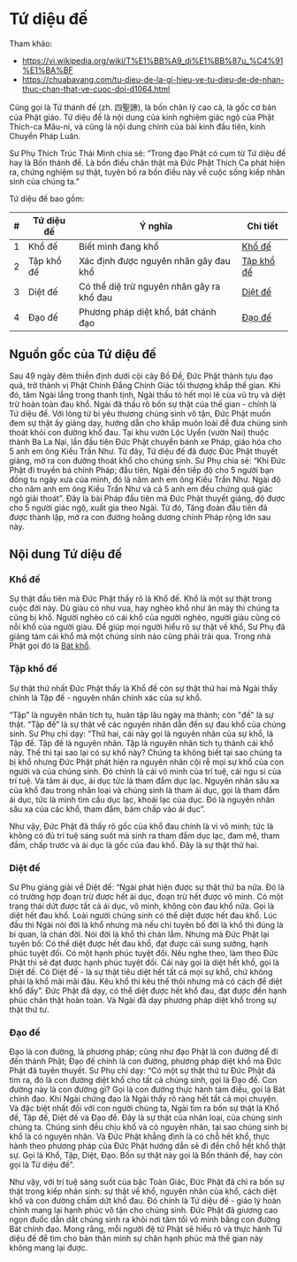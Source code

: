 # Tứ diệu đế

Tham khảo:

- <https://vi.wikipedia.org/wiki/T%E1%BB%A9_di%E1%BB%87u_%C4%91%E1%BA%BF>
- <https://chuabavang.com/tu-dieu-de-la-gi-hieu-ve-tu-dieu-de-de-nhan-thuc-chan-that-ve-cuoc-doi-d1064.html>

Cũng gọi là Tứ thánh đế (zh. 四聖諦), là bốn chân lý cao cả, là gốc cơ bản của Phật giáo. Tứ diệu đế là nội dung của kinh nghiệm giác ngộ của Phật Thích-ca Mâu-ni, và cũng là nội dung chính của bài kinh đầu tiên, kinh Chuyển Pháp Luân.

Sư Phụ Thích Trúc Thái Minh chia sẻ: “Trong đạo Phật có cụm từ Tứ diệu đế hay là Bốn thánh đế. Là bốn điều chân thật mà Đức Phật Thích Ca phát hiện ra, chứng nghiệm sự thật, tuyên bố ra bốn điều này về cuộc sống kiếp nhân sinh của chúng ta.”

Tứ diệu đế bao gồm:

|#   |Tứ diệu đế |Ý nghĩa  |Chi tiết  |
|----|-----------|---------|----------|
|1   |Khổ đế     |Biết mình đang khổ  | [Khổ đế](#Khổ-đế)        |
|2   |Tập khổ đế |Xác định được nguyên nhân gây đau khổ  |[Tập khổ đế](#Tập-khổ-đế)        |
|3   |Diệt đế    |Có thể diệ trừ nguyên nhân gây ra khổ đau |[Diệt đế](#Diệt-đế)         |
|4   |Đạo đế     |Phương pháp diệt khổ, bát chánh đạo |[Đạo đế](#Đạo-đế)         |

## Nguồn gốc của Tứ diệu đế

Sau 49 ngày đêm thiền định dưới cội cây Bồ Đề, Đức Phật thành tựu đạo quả, trở thành vị Phật Chính Đẳng Chính Giác tối thượng khắp thế gian. Khi đó, tâm Ngài lắng trong thanh tịnh, Ngài thấu tỏ hết mọi lẽ của vũ trụ và diệt trừ hoàn toàn đau khổ. Ngài đã thấu rõ bốn sự thật của thế gian - chính là Tứ diệu đế. Với lòng từ bi yêu thương chúng sinh vô tận, Đức Phật muốn đem sự thật ấy giảng dạy, hướng dẫn cho khắp muôn loài để đưa chúng sinh thoát khỏi con đường khổ đau. Tại khu vườn Lộc Uyển (vườn Nai) thuộc thành Ba La Nại, lần đầu tiên Đức Phật chuyển bánh xe Pháp, giáo hóa cho 5 anh em ông Kiều Trần Như. Từ đây, Tứ diệu đế đã được Đức Phật thuyết giảng, mở ra con đường thoát khổ cho chúng sinh. Sư Phụ chia sẻ: “Khi Đức Phật đi truyền bá chính Pháp; đầu tiên, Ngài đến tiếp độ cho 5 người bạn đồng tu ngày xưa của mình, đó là năm anh em ông Kiều Trần Như. Ngài độ cho năm anh em ông Kiều Trần Như và cả 5 anh em đều chứng quả giác ngộ giải thoát”. Đây là bài Pháp đầu tiên mà Đức Phật thuyết giảng, độ được cho 5 người giác ngộ, xuất gia theo Ngài. Từ đó, Tăng đoàn đầu tiên đã được thành lập, mở ra con đường hoằng dương chính Pháp rộng lớn sau này.


## Nội dung Tứ diệu đế

### Khổ đế

Sự thật đầu tiên mà Đức Phật thấy rõ là Khổ đế. Khổ là một sự thật trong cuộc đời này. Dù giàu có như vua, hay nghèo khổ như ăn mày thì chúng ta cũng bị khổ. Người nghèo có cái khổ của người nghèo, người giàu cũng có nỗi khổ của người giàu. Để giúp mọi người hiểu rõ sự thật về khổ, Sư Phụ đã giảng tám cái khổ mà một chúng sinh nào cũng phải trải qua. Trong nhà Phật gọi đó là [Bát khổ](bat_kho.md).

### Tập khổ đế

Sự thật thứ nhất Đức Phật thấy là Khổ đế còn sự thật thứ hai mà Ngài thấy chính là Tập đế - nguyên nhân chính xác của sự khổ.

“Tập” là nguyên nhân tích tụ, huân tập lâu ngày mà thành; còn "đế" là sự thật. “Tập đế” là sự thật về các nguyên nhân dẫn đến sự đau khổ của chúng sinh. Sư Phụ chỉ dạy: “Thứ hai, cái này gọi là nguyên nhân của sự khổ, là Tập đế. Tập đế là nguyên nhân. Tập là nguyên nhân tích tụ thành cái khổ này. Thế thì tại sao lại có sự khổ này? Chúng ta không biết tại sao chúng ta bị khổ nhưng Đức Phật phát hiện ra nguyên nhân cội rễ mọi sự khổ của con người và của chúng sinh. Đó chính là cái vô minh của trí tuệ, cái ngu si của trí tuệ. Và tâm ái dục, ái dục tức là tham đắm dục lạc. Nguyên nhân sâu xa của khổ đau trong nhân loại và chúng sinh là tham ái dục, gọi là tham đắm ái dục, tức là mình tìm cầu dục lạc, khoái lạc của dục. Đó là nguyên nhân sâu xa của các khổ, tham đắm, bám chấp vào ái dục”.

Như vậy, Đức Phật đã thấy rõ gốc của khổ đau chính là vì vô minh; tức là không có đủ trí tuệ sáng suốt mà sinh ra tham đắm dục lạc, đam mê, tham đắm, chấp trước và ái dục là gốc của đau khổ. Đây là sự thật thứ hai.

### Diệt đế

Sư Phụ giảng giải về Diệt đế: “Ngài phát hiện được sự thật thứ ba nữa. Đó là có trường hợp đoạn trừ được hết ái dục, đoạn trừ hết được vô minh. Có một trạng thái dứt được tất cả ái dục, vô minh, không còn đau khổ nữa. Gọi là diệt hết đau khổ. Loài người chúng sinh có thể diệt được hết đau khổ. Lúc đầu thì Ngài nói đời là khổ nhưng mà nếu chỉ tuyên bố đời là khổ thì đúng là bi quan, là chán đời. Nói đời là khổ thì chán lắm. Nhưng mà Đức Phật lại tuyên bố: Có thể diệt được hết đau khổ, đạt được cái sung sướng, hạnh phúc tuyệt đối. Có một hạnh phúc tuyệt đối. Nếu nghe theo, làm theo Đức Phật thì sẽ đạt được hạnh phúc tuyệt đối. Cái này gọi là diệt hết khổ, gọi là Diệt đế. Có Diệt đế - là sự thật tiêu diệt hết tất cả mọi sự khổ, chứ không phải là khổ mãi mãi đâu. Kêu khổ thì kêu thế thôi nhưng mà có cách để diệt khổ đấy”. Đức Phật đã dạy, có thể diệt được hết khổ đau, đạt được đến hạnh phúc chân thật hoàn toàn. Và Ngài đã dạy phương pháp diệt khổ trong sự thật thứ tư.

### Đạo đế

Đạo là con đường, là phương pháp; cũng như đạo Phật là con đường để đi đến thành Phật; Đạo đế chính là con đường, phương pháp diệt khổ mà Đức Phật đã tuyên thuyết. Sư Phụ chỉ dạy: “Có một sự thật thứ tư Đức Phật đã tìm ra, đó là con đường diệt khổ cho tất cả chúng sinh, gọi là Đạo đế. Con đường này là con đường gì? Gọi là con đường thực hành tám điều, gọi là Bát chính đạo. Khi Ngài chứng đạo là Ngài thấy rõ ràng hết tất cả mọi chuyện. Và đặc biệt nhất đối với con người chúng ta, Ngài tìm ra bốn sự thật là Khổ đế, Tập đế, Diệt đế và Đạo đế. Đây là sự thật của nhân loại, của chúng sinh chúng ta. Chúng sinh đều chịu khổ và có nguyên nhân, tại sao chúng sinh bị khổ là có nguyên nhân. Và Đức Phật khẳng định là có chỗ hết khổ, thực hành theo phương pháp của Đức Phật hướng dẫn sẽ đi đến chỗ hết khổ thật sự. Gọi là Khổ, Tập, Diệt, Đạo. Bốn sự thật này gọi là Bốn thánh đế, hay còn gọi là Tứ diệu đế”.

Như vậy, với trí tuệ sáng suốt của bậc Toàn Giác, Đức Phật đã chỉ ra bốn sự thật trong kiếp nhân sinh: sự thật về khổ, nguyên nhân của khổ, cách diệt khổ và con đường chấm dứt khổ đau. Đó chính là Tứ diệu đế - giáo lý hoàn chỉnh mang lại hạnh phúc vô tận cho chúng sinh. Đức Phật đã giương cao ngọn đuốc dẫn dắt chúng sinh ra khỏi nơi tăm tối vô minh bằng con đường Bát chính đạo. Mong rằng, mỗi người đệ tử Phật sẽ hiểu rõ và thực hành Tứ diệu đế để tìm cho bản thân mình sự chân hạnh phúc mà thế gian này không mang lại được.
